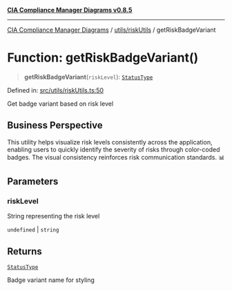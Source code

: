 [**CIA Compliance Manager Diagrams v0.8.5**](../../../README.md)

***

[CIA Compliance Manager Diagrams](../../../modules.md) / [utils/riskUtils](../README.md) / getRiskBadgeVariant

# Function: getRiskBadgeVariant()

> **getRiskBadgeVariant**(`riskLevel`): [`StatusType`](../../../components/common/StatusBadge/type-aliases/StatusType.md)

Defined in: [src/utils/riskUtils.ts:50](https://github.com/Hack23/cia-compliance-manager/blob/3ae0301247f765ba03c8c0fe645db4718bb8af76/src/utils/riskUtils.ts#L50)

Get badge variant based on risk level

## Business Perspective

This utility helps visualize risk levels consistently across the application,
enabling users to quickly identify the severity of risks through color-coded
badges. The visual consistency reinforces risk communication standards. 📊

## Parameters

### riskLevel

String representing the risk level

`undefined` | `string`

## Returns

[`StatusType`](../../../components/common/StatusBadge/type-aliases/StatusType.md)

Badge variant name for styling
